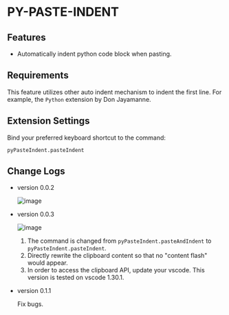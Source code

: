 # PY-PASTE-INDENT

## Features
 - Automatically indent python code block when pasting.


## Requirements
This feature utilizes other auto indent mechanism to indent the first line. For example, the `Python` extension by Don Jayamanne.


## Extension Settings
Bind your preferred keyboard shortcut to the command:

    pyPasteIndent.pasteIndent


## Change Logs
- version 0.0.2

  ![image](https://github.com/sunhs/py-paste-indent/raw/master/images/ver002.gif)

- version 0.0.3

  ![image](https://github.com/sunhs/py-paste-indent/raw/master/images/record.gif)

  1. The command is changed from `pyPasteIndent.pasteAndIndent` to `pyPasteIndent.pasteIndent`.
  2. Directly rewrite the clipboard content so that no "content flash" would appear.
  3. In order to access the clipboard API, update your vscode. This version is tested on vscode 1.30.1.

- version 0.1.1
  
  Fix bugs.
